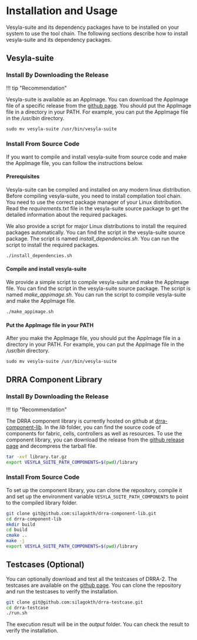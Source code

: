 # Installation and Usage

Vesyla-suite and its dependency packages have to be installed on your system to use the tool chain. The following sections describe how to install vesyla-suite and its dependency packages.

## Vesyla-suite

### Install By Downloading the Release

!!! tip "Recommendation"

Vesyla-suite is available as an AppImage. You can download the AppImage file of a specific release from the [github page](https://github.com/silagokth/vesyla-suite-4/releases). You should put the AppImage file in a directory in your PATH. For example, you can put the AppImage file in the _/usr/bin_ directory.

```tcl
sudo mv vesyla-suite /usr/bin/vesyla-suite
```

### Install From Source Code

If you want to compile and install vesyla-suite from source code and make the AppImage file, you can follow the instructions below.

#### Prerequisites

Vesyla-suite can be compiled and installed on any modern linux distribution. Before compiling vesyla-suite, you need to install compilation tool chain. You need to use the correct package manager of your Linux distribution. Read the _requirements.txt_ file in the vesyla-suite source package to get the detailed information about the required packages.

We also provide a script for major Linux distributions to install the required packages automatically. You can find the script in the vesyla-suite source package. The script is named _install_dependencies.sh_. You can run the script to install the required packages.

```tcl
./install_dependencies.sh
```

#### Compile and install vesyla-suite

We provide a simple script to compile vesyla-suite and make the AppImage file. You can find the script in the vesyla-suite source package. The script is named _make_appimage.sh_. You can run the script to compile vesyla-suite and make the AppImage file.

```tcl
./make_appimage.sh
```

#### Put the AppImage file in your PATH

After you make the AppImage file, you should put the AppImage file in a directory in your PATH. For example, you can put the AppImage file in the _/usr/bin_ directory.

```tcl
sudo mv vesyla-suite /usr/bin/vesyla-suite
```

## DRRA Component Library

### Install By Downloading the Release

!!! tip "Recommendation"

The DRRA component library is currently hosted on github at [drra-component-lib](https://github.com/silagokth/drra-component-lib). In the _lib_ folder, you can find the source code of components for fabric, cells, controllers as well as resources. To use the component library, you can download the release from the [github release page](https://github.com/silagokth/drra-component-lib/releases) and decompress the tarball file.

```bash
tar -xvf library.tar.gz
export VESYLA_SUITE_PATH_COMPONENTS=$(pwd)/library
```

### Install From Source Code

To set up the component library, you can clone the repository, compile it and set up the environment variable `VESYLA_SUITE_PATH_COMPONENTS` to point to the compiled library folder.

```bash
git clone git@github.com:silagokth/drra-component-lib.git
cd drra-component-lib
mkdir build
cd build
cmake ..
make -j
export VESYLA_SUITE_PATH_COMPONENTS=$(pwd)/library
```

## Testcases (Optional)

You can optionally download and test all the testcases of DRRA-2. The testcases are available on the [github page](https://github.com/silagokth/drra-testcase). You can clone the repository and run the testcases to verify the installation.

```bash
git clone git@github.com:silagokth/drra-testcase.git
cd drra-testcase
./run.sh
```

The execution result will be in the _output_ folder. You can check the result to verify the installation.
